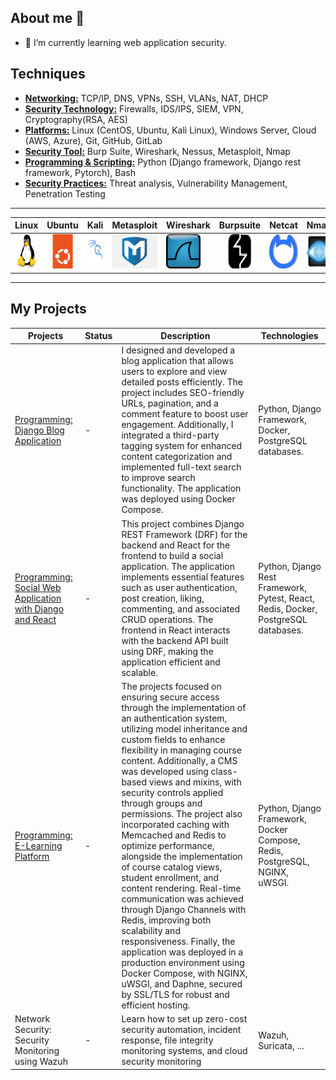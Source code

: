 ## About me 👋

- 🌱 I’m currently learning web application security.

<!-- ## Skills



| Hard Skills | Soft Skills|
| --- |  --- |
|<li>   Python programming language    <li>    Web frameworks (Django)   <li>    RESTful API development (Django Rest Framework)    <li>   Deployment and server management (Docker)    <li>    Tools: Git, Docker, Linux (Ubuntu, Kali Linux)      | <li>    Collaboration and Teamwork    <li>    Creativity and Innovation    <li>    Self-Motivation and Initiative    <li>    Continuous Learning and Improvement     |

 -->



## Techniques
* <u>**Networking:**</u> TCP/IP, DNS, VPNs, SSH, VLANs, NAT, DHCP
* <u>**Security Technology:**</u> Firewalls, IDS/IPS, SIEM, VPN, Cryptography(RSA, AES)
* <u>**Platforms:**</u> Linux (CentOS, Ubuntu, Kali Linux), Windows Server, Cloud (AWS, Azure), Git, GitHub, GitLab
* <u>**Security Tool:**</u> Burp Suite, Wireshark, Nessus, Metasploit, Nmap
* <u>**Programming & Scripting:**</u> Python (Django framework, Django rest framework, Pytorch), Bash
* <u>**Security Practices:**</u> Threat analysis, Vulnerability Management, Penetration Testing





----
| Linux | Ubuntu | Kali | Metasploit | Wireshark | Burpsuite | Netcat | Nmap |
|----------|----------|----------|----------|----------|----------|----------|----------|
| <img src="Image/linux-original.svg" title="Linux" alt="Linux" width="55" height="55"/> | <img src="Image/ubuntu-original.svg" title="Ubuntu" alt="Ubuntu" width="55" height="55"/> | <img src="Image/kalilinux-original-wordmark.svg" title="Linux" alt="Linux" width="55" height="55"/> |<img src="Image/meta.png" alt="msf" width="85" height="55" />|<img src="Image/Wireshark_icon.svg.png" alt="wsh" width="55" height="55" />|<img src="Image/burp.svg" alt="burp" width="85" height="55" />|<img src="Image/netcat_logo_shadow.svg" alt="netcat" width="55" height="55" />|<img src="Image/nmap-logo.svg" alt="nmap" width="55" height="55" />|

----
## My Projects


| Projects |  Status | Description | Technologies|
|----------|--------|-------------|-------------|
| [Programming: Django Blog Application](https://github.com/Bombbom/Blog-application) |  - |I designed and developed a blog application that allows users to explore and view detailed posts efficiently. The project includes SEO-friendly URLs, pagination, and a comment feature to boost user engagement. Additionally, I integrated a third-party tagging system for enhanced content categorization and implemented full-text search to improve search functionality. The application was deployed using Docker Compose.|Python, Django Framework, Docker, PostgreSQL databases.|
| [Programming: Social Web Application with Django and React](https://github.com/Bombbom/social_app_with_django_react) | - |This project combines Django REST Framework (DRF) for the backend and React for the frontend to build a social application. The application implements essential features such as user authentication, post creation, liking, commenting, and associated CRUD operations. The frontend in React interacts with the backend API built using DRF, making the application efficient and scalable.| Python, Django Rest Framework, Pytest,  React, Redis, Docker, PostgreSQL databases.|  
| [Programming: E-Learning Platform](https://github.com/Bombbom/E-Learning-platform) | - | The projects focused on ensuring secure access through the implementation of an authentication system, utilizing model inheritance and custom fields to enhance flexibility in managing course content. Additionally, a CMS was developed using class-based views and mixins, with security controls applied through groups and permissions. The project also incorporated caching with Memcached and Redis to optimize performance, alongside the implementation of course catalog views, student enrollment, and content rendering. Real-time communication was achieved through Django Channels with Redis, improving both scalability and responsiveness. Finally, the application was deployed in a production environment using Docker Compose, with NGINX, uWSGI, and Daphne, secured by SSL/TLS for robust and efficient hosting.| Python, Django Framework, Docker Compose, Redis, PostgreSQL, NGINX, uWSGI.| 
| Network Security: Security Monitoring using Wazuh | - | Learn how to set up zero-cost security automation, incident response, file integrity monitoring systems, and cloud security monitoring | Wazuh, Suricata, ... |